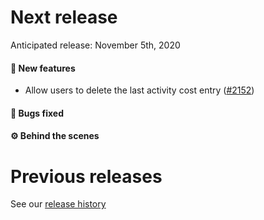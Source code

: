 # Next release

Anticipated release: November 5th, 2020

#### 🚀 New features

- Allow users to delete the last activity cost entry ([#2152])

#### 🐛 Bugs fixed

#### ⚙️ Behind the scenes

# Previous releases

See our [release history](https://github.com/CMSgov/eAPD/releases)

[#2152]: https://github.com/CMSgov/eAPD/issues/2152
